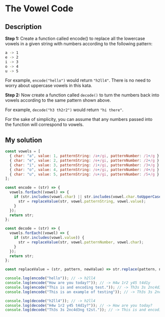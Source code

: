 # The Vowel Code

## Description

**Step 1:** Create a function called encode() to replace all the lowercase vowels in a given string with numbers according to the following pattern:

```bash
a -> 1
e -> 2
i -> 3
o -> 4
u -> 5
```

For example, `encode("hello")` would return `"h2ll4"`. There is no need to worry about uppercase vowels in this kata.

**Step 2:** Now create a function called `decode()` to turn the numbers back into vowels according to the same pattern shown above.

For example, `decode("h3 th2r2")` would return `"hi there"`.

For the sake of simplicity, you can assume that any numbers passed into the function will correspond to vowels.

## My solution

```js
const vowels = [
  { char: "a", value: 1, patternString: /a+/gi, patternNumber: /1+/g },
  { char: "e", value: 2, patternString: /e+/gi, patternNumber: /2+/g },
  { char: "i", value: 3, patternString: /i+/gi, patternNumber: /3+/g },
  { char: "o", value: 4, patternString: /o+/gi, patternNumber: /4+/g },
  { char: "u", value: 5, patternString: /u+/gi, patternNumber: /5+/g },
];

const encode = (str) => {
  vowels.forEach((vowel) => {
    if (str.includes(vowel.char) || str.includes(vowel.char.toUpperCase())) {
      str = replaceValue(str, vowel.patternString, vowel.value);
    }
  });
  return str;
};

const decode = (str) => {
  vowels.forEach((vowel) => {
    if (str.includes(vowel.value)) {
      str = replaceValue(str, vowel.patternNumber, vowel.char);
    }
  });
  return str;
};

const replaceValue = (str, pattern, newValue) => str.replace(pattern, newValue);

console.log(encode("hello")); // -> h2ll4
console.log(encode("How are you today?")); // -> H4w 1r2 y45 t4d1y
console.log(encode("This is and encoding test.")); // -> Th3s 3s 2nc4d3ng t2st
console.log(encode("This is an example of testing")); // -> Th3s 3s 2nc4d3ng t2st

console.log(decode("h2ll4")); // -> h2ll4
console.log(decode("H4w 1r2 y45 t4d1y?")); // -> How are you today?
console.log(decode("Th3s 3s 2nc4d3ng t2st.")); // -> This is and encoding test.
```

